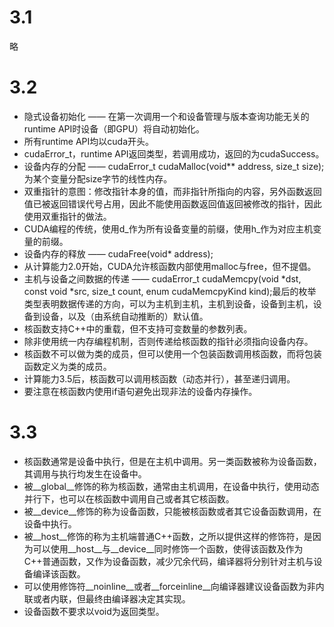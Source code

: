 # 3.1
略

# 3.2
* 隐式设备初始化 —— 在第一次调用一个和设备管理与版本查询功能无关的runtime API时设备（即GPU）将自动初始化。
* 所有runtime API均以cuda开头。
* cudaError_t，runtime API返回类型，若调用成功，返回的为cudaSuccess。
* 设备内存的分配 —— cudaError_t cudaMalloc(void** address, size_t size);为某个变量分配size字节的线性内存。
* 双重指针的意图：修改指针本身的值，而非指针所指向的内容，另外函数返回值已被返回错误代号占用，因此不能使用函数返回值返回被修改的指针，因此使用双重指针的做法。
* CUDA编程的传统，使用d_作为所有设备变量的前缀，使用h_作为对应主机变量的前缀。
* 设备内存的释放 —— cudaFree(void* address);
* 从计算能力2.0开始，CUDA允许核函数内部使用malloc与free，但不提倡。
* 主机与设备之间数据的传递 —— cudaError_t cudaMemcpy(void *dst, const void *src, size_t count, enum cudaMemcpyKind kind);最后的枚举类型表明数据传递的方向，可以为主机到主机，主机到设备，设备到主机，设备到设备，以及（由系统自动推断的）默认值。
* 核函数支持C++中的重载，但不支持可变数量的参数列表。
* 除非使用统一内存编程机制，否则传递给核函数的指针必须指向设备内存。
* 核函数不可以做为类的成员，但可以使用一个包装函数调用核函数，而将包装函数定义为类的成员。
* 计算能力3.5后，核函数可以调用核函数（动态并行），甚至递归调用。
* 要注意在核函数内使用if语句避免出现非法的设备内存操作。

# 3.3 
* 核函数通常是设备中执行，但是在主机中调用。另一类函数被称为设备函数，其调用与执行均发生在设备中。
* 被__global__修饰的称为核函数，通常由主机调用，在设备中执行，使用动态并行下，也可以在核函数中调用自己或者其它核函数。
* 被__device__修饰的称为设备函数，只能被核函数或者其它设备函数调用，在设备中执行。
* 被__host__修饰的称为主机端普通C++函数，之所以提供这样的修饰符，是因为可以使用__host__与__device__同时修饰一个函数，使得该函数及作为C++普通函数，又作为设备函数，减少冗余代码，编译器将分别针对主机与设备编译该函数。
* 可以使用修饰符__noinline__或者__forceinline__向编译器建议设备函数为非内联或者内联，但最终由编译器决定其实现。
* 设备函数不要求以void为返回类型。